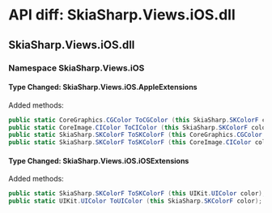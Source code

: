 # API diff: SkiaSharp.Views.iOS.dll

## SkiaSharp.Views.iOS.dll

### Namespace SkiaSharp.Views.iOS

#### Type Changed: SkiaSharp.Views.iOS.AppleExtensions

Added methods:

```csharp
public static CoreGraphics.CGColor ToCGColor (this SkiaSharp.SKColorF color);
public static CoreImage.CIColor ToCIColor (this SkiaSharp.SKColorF color);
public static SkiaSharp.SKColorF ToSKColorF (this CoreGraphics.CGColor color);
public static SkiaSharp.SKColorF ToSKColorF (this CoreImage.CIColor color);
```


#### Type Changed: SkiaSharp.Views.iOS.iOSExtensions

Added methods:

```csharp
public static SkiaSharp.SKColorF ToSKColorF (this UIKit.UIColor color);
public static UIKit.UIColor ToUIColor (this SkiaSharp.SKColorF color);
```



